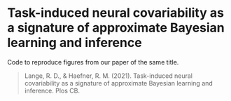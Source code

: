 # Task-induced neural covariability as a signature of approximate Bayesian learning and inference

Code to reproduce figures from our paper of the same title.

> Lange, R. D., & Haefner, R. M. (2021). Task-induced neural covariability as a signature of approximate Bayesian learning and inference. Plos CB.
